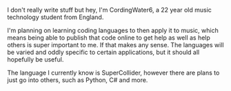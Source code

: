 I don't really write stuff but hey, I'm CordingWater6, a 22 year old music technology student from England. 

I'm planning on learning coding languages to then apply it to music, which means being able to publish that code online to get help as well as help others is super
important to me. If that makes any sense. The languages will be varied and oddly specific to certain applications, but it should all hopefully be useful.

The language I currently know is SuperCollider, however there are plans to just go into others, such as Python, C# and more. 

